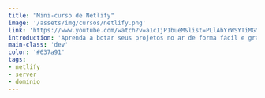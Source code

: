 ```yaml
---
title: "Mini-curso de Netlify"
image: '/assets/img/cursos/netlify.png'
link: 'https://www.youtube.com/watch?v=a1cIjP1bueM&list=PLlAbYrWSYTiMGMxQf9JSoZUU1rgVpGPth'
introduction: 'Aprenda a botar seus projetos no ar de forma fácil e gratuita!'
main-class: 'dev'
color: '#637a91'
tags:
- netlify
- server
- domínio
---
```

